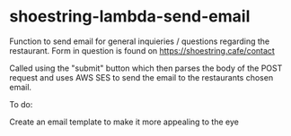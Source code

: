 # shoestring-lambda-send-email

Function to send email for general inquieries / questions regarding the restaurant. Form in question is found on
https://shoestring.cafe/contact

Called using the "submit" button which then parses the body of the POST request and uses AWS SES to send the email to the restaurants chosen email.

To do:

Create an email template to make it more appealing to the eye
